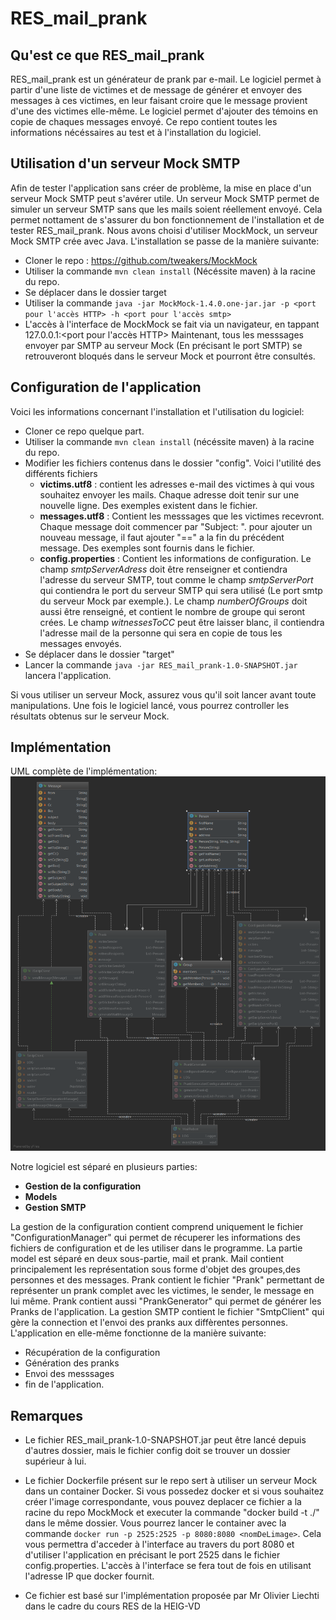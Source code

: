 # RES_mail_prank

## Qu'est ce que RES_mail_prank
RES_mail_prank est un générateur de prank par e-mail. Le logiciel permet à partir d'une liste de victimes et de message de générer et envoyer des messages à ces victimes, en leur faisant croire que le message provient d'une des victimes elle-même. Le logiciel permet d'ajouter des témoins en copie de chaques messages envoyé. Ce repo contient toutes les informations nécéssaires au test et à l'installation du logiciel.

## Utilisation d'un serveur Mock SMTP
Afin de tester l'application sans créer de problème, la mise en place d'un serveur Mock SMTP peut s'avérer utile. Un serveur Mock SMTP permet de simuler un serveur SMTP sans que les mails soient réellement envoyé. Cela permet nottament de s'assurer du bon fonctionnement de l'installation et de tester RES_mail_prank.
Nous avons choisi d'utiliser MockMock, un serveur Mock SMTP crée avec Java. L'installation se passe de la manière suivante:
- Cloner le repo : https://github.com/tweakers/MockMock
- Utiliser la commande `mvn clean install` (Nécéssite maven) à la racine du repo.
- Se déplacer dans le dossier target
- Utiliser la commande `java -jar MockMock-1.4.0.one-jar.jar -p <port pour l'accès HTTP> -h <port pour l'accès smtp>`
- L'accès à l'interface de MockMock se fait via un navigateur, en tappant 127.0.0.1:<port pour l'accès HTTP>
Maintenant, tous les messsages envoyer par SMTP au serveur Mock (En précisant le port SMTP) se retrouveront bloqués dans le serveur Mock et pourront être consultés.

## Configuration de l'application
Voici les informations concernant l'installation et l'utilisation du logiciel:
- Cloner ce repo quelque part.
- Utiliser la commande `mvn clean install` (nécéssite maven) à la racine du repo.
- Modifier les fichiers contenus dans le dossier "config". Voici l'utilité des différents fichiers
  - **victims.utf8** : contient les adresses e-mail des victimes à qui vous souhaitez envoyer les mails. Chaque adresse doit tenir sur une nouvelle ligne. Des exemples existent dans le fichier.
  - **messages.utf8** : Contient les messsages que les victimes recevront. Chaque message doit commencer par "Subject: ". pour ajouter un nouveau message, il faut ajouter "==" a la fin du précédent message. Des exemples sont fournis dans le fichier.
  - **config.properties** : Contient les informations de configuration. Le champ *smtpServerAdress* doit être renseigner et contiendra l'adresse du serveur SMTP, tout comme le champ *smtpServerPort* qui contiendra le port du serveur SMTP qui sera utilisé (Le port smtp du serveur Mock par exemple.). Le champ *numberOfGroups* doit aussi être renseigné, et contient le nombre de groupe qui seront crées. Le champ *witnessesToCC* peut être laisser blanc, il contiendra l'adresse mail de la personne qui sera en copie de tous les messages envoyés.
- Se déplacer dans le dossier "target"
- Lancer la commande `java -jar RES_mail_prank-1.0-SNAPSHOT.jar` lancera l'application.

Si vous utiliser un serveur Mock, assurez vous qu'il soit lancer avant toute manipulations. Une fois le logiciel lancé, vous pourrez controller les résultats obtenus sur le serveur Mock.

## Implémentation
UML complète de l'implémentation:
![img](./figures/MailRobot.png)

Notre logiciel est séparé en plusieurs parties:
- **Gestion de la configuration**
- **Models**
- **Gestion SMTP**

La gestion de la configuration contient comprend uniquement le fichier "ConfigurationManager" qui permet de récuperer les informations des fichiers de configuration et de les utiliser dans le programme.
La partie model est séparé en deux sous-partie, mail et prank. Mail contient principalement les représentation sous forme d'objet des groupes,des personnes et des messages. Prank contient le fichier "Prank" permettant de représenter un prank complet avec les victimes, le sender, le message en lui même. Prank contient aussi "PrankGenerator" qui permet de générer les Pranks de l'application.
La gestion SMTP contient le fichier "SmtpClient" qui gère la connection et l'envoi des pranks aux diffèrentes personnes.
L'application en elle-même fonctionne de la manière suivante:
- Récupération de la configuration
- Génération des pranks
- Envoi des messsages
- fin de l'application.

## Remarques
- Le fichier RES_mail_prank-1.0-SNAPSHOT.jar peut être lancé depuis d'autres dossier, mais le fichier config doit se trouver un dossier supérieur à lui.

- Le fichier Dockerfile présent sur le repo sert à utiliser un serveur Mock dans un container Docker. Si vous possedez docker et si vous souhaitez créer l'image correspondante, vous pouvez deplacer ce fichier a la racine du repo MockMock et executer la commande "docker build -t <nomDeLimage> ./" dans le même dossier. Vous pourrez lancer le container avec la commande `docker run -p 2525:2525 -p 8080:8080 <nomDeLimage>`. Cela vous permettra d'acceder à l'interface au travers du port 8080 et d'utiliser l'application en précisant le port 2525 dans le fichier config.properties. L'accès à l'interface se fera tout de fois en utilisant l'adresse IP que docker fournit.

- Ce fichier est basé sur l'implémentation proposée par Mr Olivier Liechti dans le cadre du cours RES de la HEIG-VD
